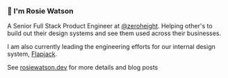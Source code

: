 ### 👋 I'm Rosie Watson

A Senior Full Stack Product Engineer at [@zeroheight](https://github.com/zeroheight). Helping other's to build out their design systems and see them used across their businesses.

I am also currently leading the engineering efforts for our internal design system, [Flapjack](https://flapjack.zeroheight.tech/6db7899f3/p/94960e-flapjack).

See [rosiewatson.dev](https://www.rosiewatson.dev) for more details and blog posts
